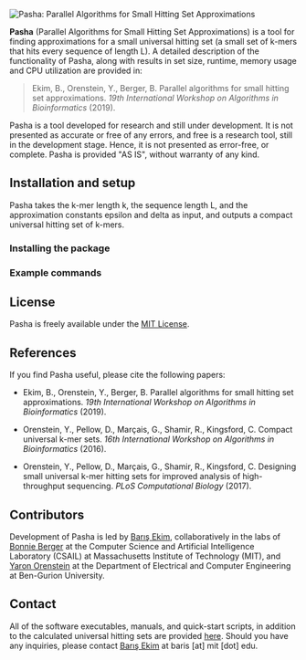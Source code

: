 ![Pasha: Parallel Algorithms for Small Hitting Set Approximations](pasha.jpg)

**Pasha** (Parallel Algorithms for Small Hitting Set Approximations) is a tool for finding approximations for a small universal hitting set (a small set of k-mers that hits every sequence of length L). A detailed description of the functionality of Pasha, along with results in set size, runtime, memory usage and CPU utilization are provided in:

> Ekim, B., Orenstein, Y., Berger, B. Parallel algorithms for small hitting set approximations. *19th International Workshop on Algorithms in Bioinformatics* (2019).

Pasha is a tool developed for research and still under development. It is not presented as accurate or free of any errors, and free  is a research tool, still in the development stage. Hence, it is not presented as error-free, or complete. Pasha is provided "AS IS", without warranty of any kind.

## Installation and setup

Pasha takes the k-mer length k, the sequence length L, and the approximation constants epsilon and delta as input, and outputs a compact universal hitting set of k-mers.

### Installing the package

### Example commands

## License

Pasha is freely available under the [MIT License](https://opensource.org/licenses/MIT).

## References

If you find Pasha useful, please cite the following papers:

- Ekim, B., Orenstein, Y., Berger, B. Parallel algorithms for small hitting set approximations. *19th International Workshop on Algorithms in Bioinformatics* (2019).

- Orenstein, Y., Pellow, D., Marçais, G., Shamir, R., Kingsford, C. Compact universal k-mer sets. *16th International Workshop on Algorithms in Bioinformatics* (2016).

- Orenstein, Y., Pellow, D., Marçais, G., Shamir, R., Kingsford, C. Designing small universal k-mer hitting sets for improved analysis of high-throughput sequencing. *PLoS Computational Biology* (2017).

## Contributors

Development of Pasha is led by [Barış Ekim](http://people.csail.mit.edu/ekim/), collaboratively in the labs of [Bonnie Berger](http://people.csail.mit.edu/bab/) at the Computer Science and Artificial Intelligence Laboratory (CSAIL) at Massachusetts Institute of Technology (MIT), and [Yaron Orenstein](http://wwwee.ee.bgu.ac.il/~yaronore/) at the Department of Electrical and Computer Engineering at Ben-Gurion University.

## Contact

All of the software executables, manuals, and quick-start scripts, in addition to the calculated universal hitting sets are provided [here](http://pasha.csail.mit.edu/). Should you have any inquiries, please contact [Barış Ekim](http://people.csail.mit.edu/ekim/) at baris [at] mit [dot] edu.


